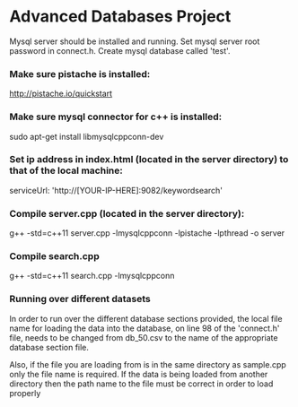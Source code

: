 # Advanced Databases Project

Mysql server should be installed and running.
Set mysql server root password in connect.h.
Create mysql database called 'test'.

### Make sure pistache is installed: 

http://pistache.io/quickstart

### Make sure mysql connector for c++ is installed:

sudo apt-get install libmysqlcppconn-dev

### Set ip address in index.html (located in the server directory) to that of the local machine:

serviceUrl: 'http://[YOUR-IP-HERE]:9082/keywordsearch'

### Compile server.cpp (located in the server directory):

g++ -std=c++11 server.cpp -lmysqlcppconn -lpistache -lpthread -o server

### Compile search.cpp

g++ -std=c++11 search.cpp -lmysqlcppconn

### Running over different datasets

In order to run over the different database sections provided, the local file name for loading the data into the database, on line 98 of the 'connect.h' file, needs to be changed from db_50.csv to the name of the appropriate database section file.

Also, if the file you are loading from is in the same directory as sample.cpp only the file name is required. If the data is being loaded from another directory then the path name to the file must be correct in order to load properly

